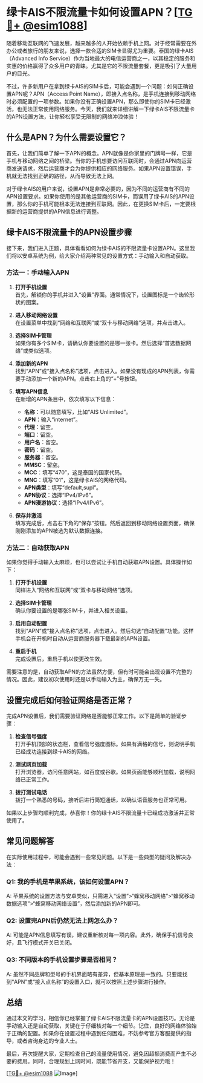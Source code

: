 # 绿卡AIS不限流量卡如何设置APN？[[TG💪+ @esim1088](https://t.me/s/esim1088)]

随着移动互联网的飞速发展，越来越多的人开始依赖手机上网。对于经常需要在外办公或者旅行的朋友来说，选择一款合适的SIM卡显得尤为重要。泰国的绿卡AIS（Advanced Info Service）作为当地最大的电信运营商之一，以其稳定的服务和实惠的价格赢得了众多用户的青睐。尤其是它的不限流量套餐，更是吸引了大量用户的目光。

不过，许多新用户在拿到绿卡AIS的SIM卡后，可能会遇到一个问题：如何正确设置APN呢？APN（Access Point Name），即接入点名称，是手机连接到移动网络时必须配置的一项参数。如果你没有正确设置APN，那么即使你的SIM卡已经激活，也无法正常使用网络服务。今天，我们就来详细讲解一下绿卡AIS不限流量卡的APN设置方法，让你轻松享受无限制的网络冲浪体验！

## 什么是APN？为什么需要设置它？

首先，让我们简单了解一下APN的概念。APN就像是你家里的门牌号一样，它是手机与移动网络之间的桥梁。当你的手机想要访问互联网时，会通过APN向运营商发送请求，然后运营商才会为你提供相应的网络服务。如果APN设置错误，手机就无法找到正确的路径，从而导致无法上网。

对于绿卡AIS的用户来说，设置APN是非常必要的，因为不同的运营商有不同的APN设置要求。如果你使用的是其他运营商的SIM卡，而误用了绿卡AIS的APN设置，那么你的手机可能根本无法连接到互联网。因此，在更换SIM卡后，一定要根据新的运营商提供的APN信息进行调整。

## 绿卡AIS不限流量卡的APN设置步骤

接下来，我们进入正题，具体看看如何为绿卡AIS的不限流量卡设置APN。这里我们将以安卓系统为例，给大家介绍两种常见的设置方式：手动输入和自动获取。

### 方法一：手动输入APN

1. **打开手机设置**  
   首先，解锁你的手机并进入“设置”界面。通常情况下，设置图标是一个齿轮形状的图案。

2. **进入移动网络设置**  
   在设置菜单中找到“网络和互联网”或“双卡与移动网络”选项，并点击进入。

3. **选择SIM卡管理**  
   如果你有多个SIM卡，请确认你要设置的是哪一张卡。然后选择“首选数据网络”或类似选项。

4. **添加新的APN**  
   找到“APN”或“接入点名称”选项，点击进入。如果没有现成的APN列表，你需要手动添加一个新的APN。点击右上角的“+”号按钮。

5. **填写APN信息**  
   在新增的APN条目中，依次填写以下信息：
   - **名称**：可以随意填写，比如“AIS Unlimited”。
   - **APN**：输入“internet”。
   - **代理**：留空。
   - **端口**：留空。
   - **用户名**：留空。
   - **密码**：留空。
   - **服务器**：留空。
   - **MMSC**：留空。
   - **MCC**：填写“470”，这是泰国的国家代码。
   - **MNC**：填写“01”，这是绿卡AIS的网络代码。
   - **APN类型**：填写“default,supl”。
   - **APN协议**：选择“IPv4/IPv6”。
   - **APN漫游协议**：选择“IPv4/IPv6”。

6. **保存并激活**  
   填写完成后，点击右下角的“保存”按钮。然后返回到移动网络设置页面，确保刚刚添加的APN被选为默认数据连接。

### 方法二：自动获取APN

如果你觉得手动输入太麻烦，也可以尝试让手机自动获取APN设置。具体操作如下：

1. **打开手机设置**  
   同样进入“网络和互联网”或“双卡与移动网络”选项。

2. **选择SIM卡管理**  
   确认你要设置的是哪张SIM卡，并进入相关设置。

3. **启用自动配置**  
   找到“APN”或“接入点名称”选项，点击进入。然后勾选“自动配置”功能。这样手机会在开机时自动从运营商服务器下载最新的APN设置。

4. **重启手机**  
   完成设置后，重启手机以使更改生效。

需要注意的是，自动获取APN的方法虽然方便，但有时可能会出现设置不完整的情况。因此，建议初次使用时还是以手动输入为主，确保万无一失。

## 设置完成后如何验证网络是否正常？

完成APN设置后，我们需要验证网络是否能够正常工作。以下是简单的验证步骤：

1. **检查信号强度**  
   打开手机顶部的状态栏，查看信号强度图标。如果有满格的信号，则说明手机已经成功连接到绿卡AIS的网络。

2. **测试网页加载**  
   打开浏览器，访问任意网站，如百度或谷歌。如果页面能够顺利加载，说明网络已正常工作。

3. **拨打测试电话**  
   拨打一个熟悉的号码，接听后进行简短通话，以确认语音服务也正常可用。

如果以上步骤均顺利完成，恭喜你！你的绿卡AIS不限流量卡已经成功激活并正常使用了。

## 常见问题解答

在实际使用过程中，可能会遇到一些常见问题。以下是一些典型的疑问及解决办法：

### Q1: 我的手机是苹果系统，该如何设置APN？
A: 苹果系统的设置方法与安卓类似，只需进入“设置”>“蜂窝移动网络”>“蜂窝移动数据选项”>“蜂窝移动网络设置”，然后添加新的APN即可。

### Q2: 设置完APN后仍然无法上网怎么办？
A: 可能是APN信息填写有误，建议重新核对每一项内容。此外，确保手机信号良好，且飞行模式开关已关闭。

### Q3: 不同版本的手机设置步骤是否相同？
A: 虽然不同品牌和型号的手机界面略有差异，但基本原理是一致的。只要能找到“APN”或“接入点名称”的设置入口，就可以按照上述步骤进行操作。

## 总结

通过本文的学习，相信你已经掌握了绿卡AIS不限流量卡的APN设置技巧。无论是手动输入还是自动获取，关键在于仔细核对每一个细节。记住，良好的网络体验始于正确的配置。如果你在设置过程中遇到任何困难，不妨参考官方客服提供的指导，或者咨询身边的专业人士。

最后，再次提醒大家，定期检查自己的流量使用情况，避免因超额消费而产生不必要的费用。同时，合理规划上网时间，既能节省开支，又能保护视力哦！

[[TG💪+ @esim1088](https://t.me/s/esim1088) ![Image](https://i.postimg.cc/4NQfJmqS/Snipaste-2025-05-13-00-14-12.png)]
